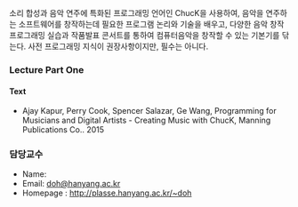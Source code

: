 소리 합성과 음악 연주에 특화된 프로그래밍 언어인 ChucK을 사용하여, 음악을 연주하는 소프트웨어를 창작하는데 필요한 프로그램 논리와 기술을 배우고, 
다양한 음악 창작 프로그래밍 실습과 작품발표 콘서트를 통하여 컴퓨터음악을 창작할 수 있는 기본기를 닦는다. 
사전 프로그래밍 지식이 권장사항이지만, 필수는 아니다. 

### Lecture Part One

#### Text
  - Ajay Kapur, Perry Cook, Spencer Salazar, Ge Wang, Programming for Musicians and Digital Artists - Creating Music with ChucK, Manning Publications Co.. 2015

### 담당교수
- Name: [](http://softopians.github.io/doggzone)
- Email: doh@hanyang.ac.kr
- Homepage : http://plasse.hanyang.ac.kr/~doh

